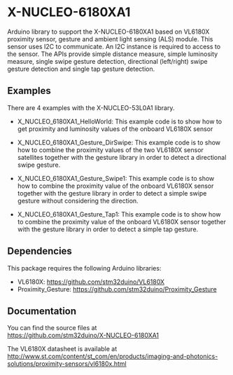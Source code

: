 # X-NUCLEO-6180XA1

Arduino library to support the X-NUCLEO-6180XA1 based on VL6180X proximity sensor, gesture 
and ambient light sensing (ALS) module. This sensor uses I2C to communicate. An I2C instance 
is required to access to the sensor. The APIs provide simple distance measure, simple luminosity measure, 
single swipe gesture detection, directional (left/right) swipe gesture detection and single tap gesture detection.

## Examples

There are 4 examples with the  X-NUCLEO-53L0A1 library.
* X_NUCLEO_6180XA1_HelloWorld: This example code is to show how to get proximity and luminosity
  values of the onboard VL6180X sensor

* X_NUCLEO_6180XA1_Gesture_DirSwipe: This example code is to show how to combine the
  proximity values of the two VL6180X sensor satellites together with the gesture library
  in order to detect a directional swipe gesture.

* X_NUCLEO_6180XA1_Gesture_Swipe1: This example code is to show how to combine the
  proximity value of the onboard VL6180X sensor together with the gesture library
  in order to detect a simple swipe gesture without considering the direction.

* X_NUCLEO_6180XA1_Gesture_Tap1: This example code is to show how to combine the
  proximity value of the onboard VL6180X sensor together with the gesture
  library in order to detect a simple tap gesture.

## Dependencies

This package requires the following Arduino libraries:
* VL6180X: https://github.com/stm32duino/VL6180X
* Proximity_Gesture: https://github.com/stm32duino/Proximity_Gesture

## Documentation

You can find the source files at  
https://github.com/stm32duino/X-NUCLEO-6180XA1

The VL6180X datasheet is available at  
http://www.st.com/content/st_com/en/products/imaging-and-photonics-solutions/proximity-sensors/vl6180x.html
